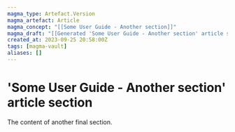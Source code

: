 ```yaml
---
magma_type: Artefact.Version
magma_artefact: Article
magma_concept: "[[Some User Guide - Another section]]"
magma_draft: "[[Generated 'Some User Guide - Another section' article section (2023-09-23T00:08:00)]]"
created_at: 2023-09-25 20:58:00Z
tags: [magma-vault]
aliases: []
---
```

# 'Some User Guide - Another section' article section

The content of another final section.